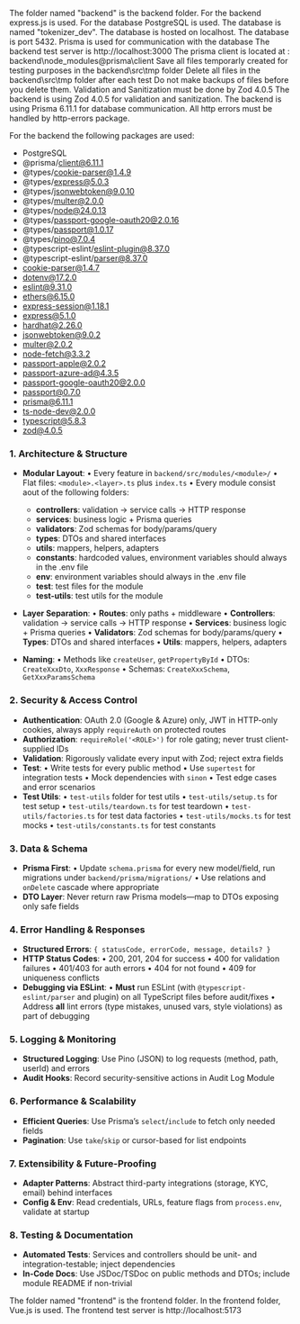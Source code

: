 The folder named "backend" is the backend folder.
For the backend express.js is used.
For the database PostgreSQL is used.
The database is named "tokenizer_dev".
The database is hosted on localhost.
The database is port 5432.
Prisma is used for communication with the database
The backend test server is http://localhost:3000
The prisma client is located at : backend\node_modules\@prisma\client
Save all files temporarly created for testing purposes in the backend\src\tmp folder
Delete all files in the backend\src\tmp folder after each test
Do not make backups of files before you delete them.
Validation and Sanitization must be done by Zod 4.0.5
The backend is using Zod 4.0.5 for validation and sanitization.
The backend is using Prisma 6.11.1 for database communication.
All http errors must be handled by http-errors package.




For the backend the following packages are used:

- PostgreSQL
- @prisma/client@6.11.1
- @types/cookie-parser@1.4.9
- @types/express@5.0.3
- @types/jsonwebtoken@9.0.10
- @types/multer@2.0.0
- @types/node@24.0.13
- @types/passport-google-oauth20@2.0.16
- @types/passport@1.0.17
- @types/pino@7.0.4
- @typescript-eslint/eslint-plugin@8.37.0
- @typescript-eslint/parser@8.37.0
- cookie-parser@1.4.7
- dotenv@17.2.0
- eslint@9.31.0
- ethers@6.15.0
- express-session@1.18.1
- express@5.1.0
- hardhat@2.26.0
- jsonwebtoken@9.0.2
- multer@2.0.2
- node-fetch@3.3.2
- passport-apple@2.0.2
- passport-azure-ad@4.3.5
- passport-google-oauth20@2.0.0
- passport@0.7.0
- prisma@6.11.1
- ts-node-dev@2.0.0
- typescript@5.8.3
- zod@4.0.5


### 1. Architecture & Structure
* **Modular Layout**:
  • Every feature in `backend/src/modules/<module>/`
  • Flat files: `<module>.<layer>.ts` plus `index.ts`
  • Every module consist aout of the following folders: 
    - **controllers**: validation → service calls → HTTP response
    - **services**: business logic + Prisma queries
    - **validators**: Zod schemas for body/params/query
    - **types**: DTOs and shared interfaces
    - **utils**: mappers, helpers, adapters
    - **constants**: hardcoded values, environment variables should always in the .env file
    - **env**: environment variables should always in the .env file
    - **test**: test files for the module
    - **test-utils**: test utils for the module
    

* **Layer Separation**:
  • **Routes**: only paths + middleware
  • **Controllers**: validation → service calls → HTTP response
  • **Services**: business logic + Prisma queries
  • **Validators**: Zod schemas for body/params/query
  • **Types**: DTOs and shared interfaces
  • **Utils**: mappers, helpers, adapters
* **Naming**:
  • Methods like `createUser`, `getPropertyById`
  • DTOs: `CreateXxxDto`, `XxxResponse`
  • Schemas: `CreateXxxSchema`, `GetXxxParamsSchema`

### 2. Security & Access Control
* **Authentication**: OAuth 2.0 (Google & Azure) only, JWT in HTTP-only cookies, always apply `requireAuth` on protected routes
* **Authorization**: `requireRole('<ROLE>')` for role gating; never trust client-supplied IDs
* **Validation**: Rigorously validate every input with Zod; reject extra fields
* **Test**:
  • Write tests for every public method
  • Use `supertest` for integration tests
  • Mock dependencies with `sinon`
  • Test edge cases and error scenarios
* **Test Utils**:
  • `test-utils` folder for test utils
  • `test-utils/setup.ts` for test setup
  • `test-utils/teardown.ts` for test teardown
  • `test-utils/factories.ts` for test data factories
  • `test-utils/mocks.ts` for test mocks
  • `test-utils/constants.ts` for test constants

### 3. Data & Schema
* **Prisma First**:
  • Update `schema.prisma` for every new model/field, run migrations under `backend/prisma/migrations/`
  • Use relations and `onDelete` cascade where appropriate
* **DTO Layer**: Never return raw Prisma models—map to DTOs exposing only safe fields

### 4. Error Handling & Responses
* **Structured Errors**: `{ statusCode, errorCode, message, details? }`
* **HTTP Status Codes**:
  • 200, 201, 204 for success
  • 400 for validation failures
  • 401/403 for auth errors
  • 404 for not found
  • 409 for uniqueness conflicts
* **Debugging via ESLint**:
  • **Must** run ESLint (with `@typescript-eslint/parser` and plugin) on all TypeScript files before audit/fixes
  • Address **all** lint errors (type mistakes, unused vars, style violations) as part of debugging

### 5. Logging & Monitoring
* **Structured Logging**: Use Pino (JSON) to log requests (method, path, userId) and errors
* **Audit Hooks**: Record security-sensitive actions in Audit Log Module

### 6. Performance & Scalability
* **Efficient Queries**: Use Prisma’s `select`/`include` to fetch only needed fields
* **Pagination**: Use `take`/`skip` or cursor-based for list endpoints

### 7. Extensibility & Future-Proofing
* **Adapter Patterns**: Abstract third-party integrations (storage, KYC, email) behind interfaces
* **Config & Env**: Read credentials, URLs, feature flags from `process.env`, validate at startup

### 8. Testing & Documentation
* **Automated Tests**: Services and controllers should be unit- and integration-testable; inject dependencies
* **In-Code Docs**: Use JSDoc/TSDoc on public methods and DTOs; include module README if non-trivial







The folder named "frontend" is the frontend folder.
In the frontend folder, Vue.js is used.
The frontend test server is http://localhost:5173


